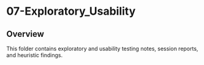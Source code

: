 # 07-Exploratory_Usability

## Overview
This folder contains exploratory and usability testing notes, session reports, and heuristic findings.

